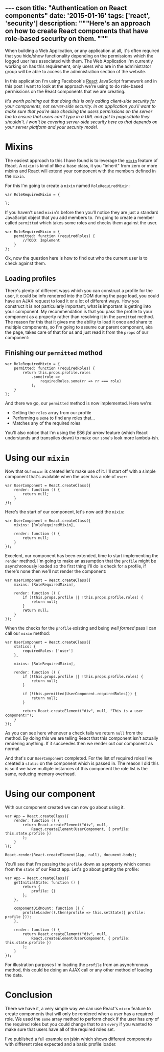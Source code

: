 --- cson
title: "Authentication on React components"
date: '2015-01-16'
tags: ['react', 'security']
description: """Here's an approach on how to create React components that have role-based security on them.
"""
---

When building a Web Application, or any application at all, it's often required that you hide/show functionality depending on the permissions which the logged user has associated with them. The Web Application I'm currently working on has this requirement, only users who are in the administrator group will be able to access the administration section of the website.

In this application I'm using Facebook's [React](http://facebook.github.io/react/) JavaScript framework and in this post I want to look at the approach we're using to do role-based permissions on the React components that we are creating.

_It's worth pointing out that doing this is only adding client-side security for your components, not server-side security. In an application you'll want to make sure that you're also checking the users permissions on the server too to ensure that users can't type in a URL and get to pages/data they shouldn't. I won't be covering server-side security here as that depends on your server platform and your security model._

# Mixins

The easiest approach to this I have found is to leverage the [`mixin`](http://facebook.github.io/react/docs/reusable-components.html#mixins) feature of React. A `mixin` is kind of like a base class, it you "inherit" from zero or more mixins and React will extend your component with the members defined in the `mixin`.

For this I'm going to create a `mixin` named `RoleRequiredMixin`:

    var RoleRequiredMixin = {

    };

If you haven't used `mixin`'s before then you'll notice they are just a standard JavaScript object that you add members to. I'm going to create a member called `permitted` which takes some roles and checks them against the user.

    var RoleRequiredMixin = {
        permitted: function (requiredRoles) {
            //TODO: Implement
        }
    };


Ok, now the question here is how to find out who the current user is to check against them.

## Loading profiles

There's plenty of different ways which you can construct a profile for the user, it could be info rendered into the DOM during the page load, you could have an AJAX request to load it or a lot of different ways. How you construct it is not particularly important, what **is** important is getting into your component. My recommendation is that you pass the profile to your component as a property rather than resolving it in the `permitted` method. The reason for this that it gives me the ability to load it once and share to multiple components, so I'm going to assume our parent component, aka the page, takes care of that for us and just read it from the `props` of our component:

## Finishing our `permitted` method

    var RoleRequiredMixin = {
        permitted: function (requiredRoles) {
            return this.props.profile.roles
                .some(role =>
                    requiredRoles.some(rr => rr === role)
                );
        }
    };

And there we go, our `permitted` method is now implemented. Here we're:

* Getting the `roles` array from our profile
* Performing a `some` to find any roles that...
* Matches any of the required roles

You'll also notice that I'm using the ES6 _fat arrow_ feature (which React understands and transpiles down) to make our `some`'s look more lambda-ish.

# Using our `mixin`

Now that our `mixin` is created let's make use of it. I'll start off with a simple component that's available when the user has a role of `user`:

    var UserComponent = React.createClass({
        render: function () {
            return null;
        }
    });

Here's the start of our component, let's now add the `mixin`:

    var UserComponent = React.createClass({
        mixins: [RoleRequiredMixin],

        render: function () {
            return null;
        }
    });

Excelent, our component has been extended, time to start implementing the `render` method. I'm going to make an assumption that the `profile` might be asynchronously loaded so the first thing I'll do is check for a profile, if there's none then we'll not render the component:

    var UserComponent = React.createClass({
        mixins: [RoleRequiredMixin],

        render: function () {
            if (!this.props.profile || !this.props.profile.roles) {
                return null;
            }
            return null;
        }
    });

When the checks for the `profile` existing and being _well formed_ pass I can call our `mixin` method:

    var UserComponent = React.createClass({
        statics: {
            requiredRoles: ['user']
        },

        mixins: [RoleRequiredMixin],

        render: function () {
            if (!this.props.profile || !this.props.profile.roles) {
                return null;
            }

            if (!this.permitted(UserComponent.requiredRoles))) {
                return null;
            }

            return React.createElement("div", null, "This is a user component!");
        }
    });

As you can see here whenever a check fails we return `null` from the method. By doing this we are telling React that this component isn't actually rendering anything. If it succeedes then we render out our component as normal.

And that's our `UserComponent` completed. For the list of required roles I've created a `static` on the component which is passed in. The reason I did this is so if we have multiple instances of this component the role list is the same, reducing memory overhead.

# Using our component

With our component created we can now go about using it.

    var App = React.createClass({
        render: function () {
            return React.createElement("div", null,
                React.createElement(UserComponent, { profile: this.state.profile })
            );
        }
    });

    React.render(React.createElement(App, null), document.body);

You'll see that I'm passing the `profile` down as a property which comes from the `state` of our React app. Let's go about getting the profile:

    var App = React.createClass({
        getInitialState: function () {
            return {
                profile: {}
            };
        },

        componentDidMount: function () {
            profileLoader().then(profile => this.setState({ profile: profile }));
        },

        render: function () {
            return React.createElement("div", null,
                React.createElement(UserComponent, { profile: this.state.profile })
            );
        }
    });

For illustration purposes I'm loading the `profile` from an asynchronous method, this could be doing an AJAX call or any other method of loading the data.

# Conclusion

There we have it, a very simple way we can use React's `mixin` feature to create components that will only be rendered when a user has a required role. We used the `some` array method to perform check if the user has _any_ of the required roles but you could change that to an `every` if you wanted to make sure that users have all of the required roles set.

I've published a full example [on jsbin](http://jsbin.com/lokije/9/edit) which shows different components with different roles expected and a basic profile loader.
